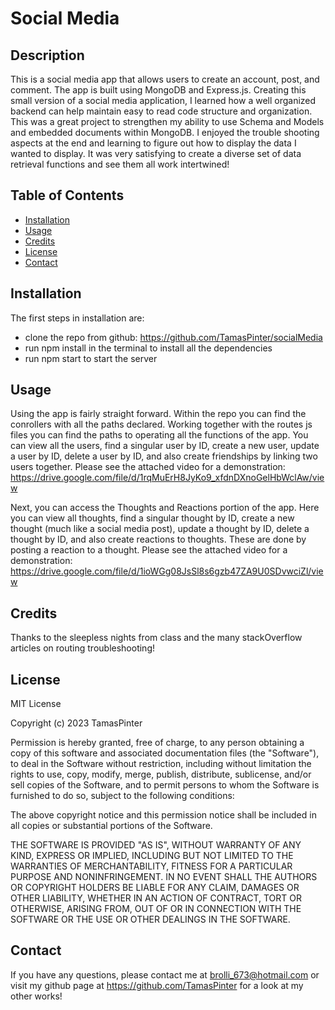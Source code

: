# Social Media

## Description

This is a social media app that allows users to create an account, post, and comment. The app is built using MongoDB and Express.js. Creating this small version of a social media application, I learned how a well organized backend can help maintain easy to read code structure and organization. This was a great project to strengthen my ability to use Schema and Models and embedded documents within MongoDB. I enjoyed the trouble shooting aspects at the end and learning to figure out how to display the data I wanted to display. It was very satisfying to create a diverse set of data retrieval functions and see them all work intertwined!

## Table of Contents 


- [Installation](#installation)
- [Usage](#usage)
- [Credits](#credits)
- [License](#license)
- [Contact](#contact)

## Installation

The first steps in installation are:
- clone the repo from github: https://github.com/TamasPinter/socialMedia
- run npm install in the terminal to install all the dependencies
- run npm start to start the server

## Usage

Using the app is fairly straight forward. Within the repo you can find the conrollers with all the paths declared. Working together with the routes js files you can find the paths to operating all the functions of the app. You can view all the users, find a singular user by ID, create a new user, update a user by ID, delete a user by ID, and also create friendships by linking two users together. Please see the attached video for a demonstration:
https://drive.google.com/file/d/1rqMuErH8JyKo9_xfdnDXnoGelHbWclAw/view

Next, you can access the Thoughts and Reactions portion of the app. Here you can view all thoughts, find a singular thought by ID, create a new thought (much like a social media post), update a thought by ID, delete a thought by ID, and also create reactions to thoughts. These are done by posting a reaction to a thought. Please see the attached video for a demonstration:
https://drive.google.com/file/d/1ioWGg08JsSl8s6gzb47ZA9U0SDvwciZl/view

## Credits

Thanks to the sleepless nights from class and the many stackOverflow articles on routing troubleshooting!

## License

MIT License

Copyright (c) 2023 TamasPinter

Permission is hereby granted, free of charge, to any person obtaining a copy
of this software and associated documentation files (the "Software"), to deal
in the Software without restriction, including without limitation the rights
to use, copy, modify, merge, publish, distribute, sublicense, and/or sell
copies of the Software, and to permit persons to whom the Software is
furnished to do so, subject to the following conditions:

The above copyright notice and this permission notice shall be included in all
copies or substantial portions of the Software.

THE SOFTWARE IS PROVIDED "AS IS", WITHOUT WARRANTY OF ANY KIND, EXPRESS OR
IMPLIED, INCLUDING BUT NOT LIMITED TO THE WARRANTIES OF MERCHANTABILITY,
FITNESS FOR A PARTICULAR PURPOSE AND NONINFRINGEMENT. IN NO EVENT SHALL THE
AUTHORS OR COPYRIGHT HOLDERS BE LIABLE FOR ANY CLAIM, DAMAGES OR OTHER
LIABILITY, WHETHER IN AN ACTION OF CONTRACT, TORT OR OTHERWISE, ARISING FROM,
OUT OF OR IN CONNECTION WITH THE SOFTWARE OR THE USE OR OTHER DEALINGS IN THE
SOFTWARE.

## Contact

If you have any questions, please contact me at brolli_673@hotmail.com or visit my github page at https://github.com/TamasPinter for a look at my other works!
